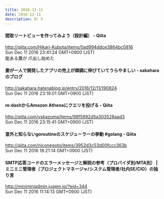 ```yaml
---
title: 2016-12-11
date: 2016-12-11
description: B! 5
---
```


#### 間取リートビューを作ってみよう（設計編） - Qiita
http://qiita.com/Hikari-Kubota/items/0ad994ddce3864bc0816<br>
Sun Dec 11 2016 23:41:24 GMT+0900 (JST)<br>
能ある鷹が 爪出し始めた


#### 妻が一人で開発したアプリの売上が順調に伸びていてうらやましい - sakaharaのブログ
http://sakahara.hatenablog.jp/entry/2016/12/11/190824<br>
Sun Dec 11 2016 23:19:01 GMT+0900 (JST)<br>


#### re:dashからAmazon Athenaにクエリを投げる - Qiita
http://qiita.com/yskazuma/items/99f5892d5a303528aad3<br>
Sun Dec 11 2016 23:15:41 GMT+0900 (JST)<br>


#### 意外と知らないgoroutineのスケジューラーの挙動 #golang - Qiita
http://qiita.com/niconegoto/items/3952d3c53d00fccc363b<br>
Sun Dec 11 2016 18:21:14 GMT+0900 (JST)<br>


#### SMTP応答コードのエラーメッセージと解説の参考（プロバイダ別/MTA別） | ミニミニ管理者（プロジェクトマネージャ/システム管理者/社内SE/CIO）の独り言
http://miniminiadmin.jugem.jp/?eid=344<br>
Sun Dec 11 2016 11:14:13 GMT+0900 (JST)<br>


